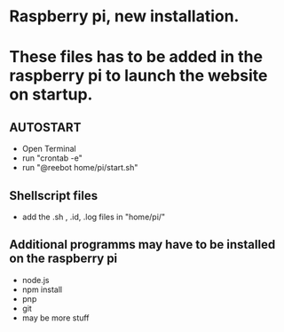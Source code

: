 # Raspberry pi, new installation.

# These files has to be added in the raspberry pi to launch the website on startup. 

## AUTOSTART
- Open Terminal
- run "crontab -e"
- run "@reebot home/pi/start.sh"

## Shellscript files
- add the .sh , .id, .log files in "home/pi/"

## Additional programms may have to be installed on the raspberry pi
- node.js
- npm install
- pnp 
- git
- may be more stuff